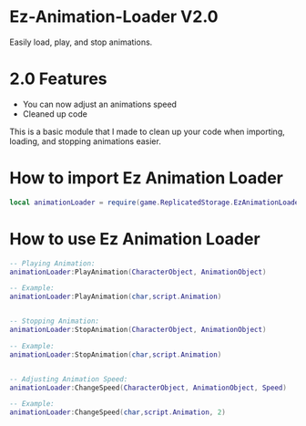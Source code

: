 # Ez-Animation-Loader V2.0
Easily load, play, and stop animations.


# 2.0 Features
- You can now adjust an animations speed
- Cleaned up code

This is a basic module that I made to clean up your code when importing, loading, and stopping animations easier.



# How to import Ez Animation Loader

```lua
local animationLoader = require(game.ReplicatedStorage.EzAnimationLoader)
```


# How to use Ez Animation Loader

```lua
-- Playing Animation:
animationLoader:PlayAnimation(CharacterObject, AnimationObject)

-- Example:
animationLoader:PlayAnimation(char,script.Animation)  


-- Stopping Animation:
animationLoader:StopAnimation(CharacterObject, AnimationObject)

-- Example:
animationLoader:StopAnimation(char,script.Animation)  


-- Adjusting Animation Speed:
animationLoader:ChangeSpeed(CharacterObject, AnimationObject, Speed)

-- Example:
animationLoader:ChangeSpeed(char,script.Animation, 2)  
```
